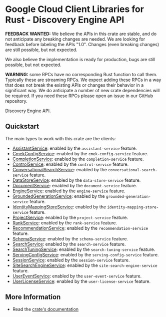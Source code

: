 # Google Cloud Client Libraries for Rust - Discovery Engine API

<!-- Code generated by sidekick. DO NOT EDIT. -->

**FEEDBACK WANTED:** We believe the APIs in this crate are stable, and
do not anticipate any breaking changes are needed. We are looking for
feedback before labeling the APIs "1.0". Changes (even breaking changes)
are still possible, but not expected.

We also believe the implementation is ready for production, bugs are
still possible, but not expected.

**WARNING:** some RPCs have no corresponding Rust function to call them.
Typically these are streaming RPCs. We expect adding these RPCs in a
way that does not break the existing APIs or changes their behavior in a
significant way. We do anticipate a number of new crate dependencies
will be required. If you need these RPCs please open an issue in our
GitHub repository.

Discovery Engine API.

## Quickstart

The main types to work with this crate are the clients:

- [AssistantService]: enabled by the `assistant-service` feature.
- [CmekConfigService]: enabled by the `cmek-config-service` feature.
- [CompletionService]: enabled by the `completion-service` feature.
- [ControlService]: enabled by the `control-service` feature.
- [ConversationalSearchService]: enabled by the `conversational-search-service` feature.
- [DataStoreService]: enabled by the `data-store-service` feature.
- [DocumentService]: enabled by the `document-service` feature.
- [EngineService]: enabled by the `engine-service` feature.
- [GroundedGenerationService]: enabled by the `grounded-generation-service` feature.
- [IdentityMappingStoreService]: enabled by the `identity-mapping-store-service` feature.
- [ProjectService]: enabled by the `project-service` feature.
- [RankService]: enabled by the `rank-service` feature.
- [RecommendationService]: enabled by the `recommendation-service` feature.
- [SchemaService]: enabled by the `schema-service` feature.
- [SearchService]: enabled by the `search-service` feature.
- [SearchTuningService]: enabled by the `search-tuning-service` feature.
- [ServingConfigService]: enabled by the `serving-config-service` feature.
- [SessionService]: enabled by the `session-service` feature.
- [SiteSearchEngineService]: enabled by the `site-search-engine-service` feature.
- [UserEventService]: enabled by the `user-event-service` feature.
- [UserLicenseService]: enabled by the `user-license-service` feature.

## More Information

- Read the [crate's documentation](https://docs.rs/google-cloud-discoveryengine-v1/latest/google-cloud-discoveryengine-v1)

[AssistantService]: https://docs.rs/google-cloud-discoveryengine-v1/latest/google_cloud_discoveryengine_v1/client/struct.AssistantService.html
[CmekConfigService]: https://docs.rs/google-cloud-discoveryengine-v1/latest/google_cloud_discoveryengine_v1/client/struct.CmekConfigService.html
[CompletionService]: https://docs.rs/google-cloud-discoveryengine-v1/latest/google_cloud_discoveryengine_v1/client/struct.CompletionService.html
[ControlService]: https://docs.rs/google-cloud-discoveryengine-v1/latest/google_cloud_discoveryengine_v1/client/struct.ControlService.html
[ConversationalSearchService]: https://docs.rs/google-cloud-discoveryengine-v1/latest/google_cloud_discoveryengine_v1/client/struct.ConversationalSearchService.html
[DataStoreService]: https://docs.rs/google-cloud-discoveryengine-v1/latest/google_cloud_discoveryengine_v1/client/struct.DataStoreService.html
[DocumentService]: https://docs.rs/google-cloud-discoveryengine-v1/latest/google_cloud_discoveryengine_v1/client/struct.DocumentService.html
[EngineService]: https://docs.rs/google-cloud-discoveryengine-v1/latest/google_cloud_discoveryengine_v1/client/struct.EngineService.html
[GroundedGenerationService]: https://docs.rs/google-cloud-discoveryengine-v1/latest/google_cloud_discoveryengine_v1/client/struct.GroundedGenerationService.html
[IdentityMappingStoreService]: https://docs.rs/google-cloud-discoveryengine-v1/latest/google_cloud_discoveryengine_v1/client/struct.IdentityMappingStoreService.html
[ProjectService]: https://docs.rs/google-cloud-discoveryengine-v1/latest/google_cloud_discoveryengine_v1/client/struct.ProjectService.html
[RankService]: https://docs.rs/google-cloud-discoveryengine-v1/latest/google_cloud_discoveryengine_v1/client/struct.RankService.html
[RecommendationService]: https://docs.rs/google-cloud-discoveryengine-v1/latest/google_cloud_discoveryengine_v1/client/struct.RecommendationService.html
[SchemaService]: https://docs.rs/google-cloud-discoveryengine-v1/latest/google_cloud_discoveryengine_v1/client/struct.SchemaService.html
[SearchService]: https://docs.rs/google-cloud-discoveryengine-v1/latest/google_cloud_discoveryengine_v1/client/struct.SearchService.html
[SearchTuningService]: https://docs.rs/google-cloud-discoveryengine-v1/latest/google_cloud_discoveryengine_v1/client/struct.SearchTuningService.html
[ServingConfigService]: https://docs.rs/google-cloud-discoveryengine-v1/latest/google_cloud_discoveryengine_v1/client/struct.ServingConfigService.html
[SessionService]: https://docs.rs/google-cloud-discoveryengine-v1/latest/google_cloud_discoveryengine_v1/client/struct.SessionService.html
[SiteSearchEngineService]: https://docs.rs/google-cloud-discoveryengine-v1/latest/google_cloud_discoveryengine_v1/client/struct.SiteSearchEngineService.html
[UserEventService]: https://docs.rs/google-cloud-discoveryengine-v1/latest/google_cloud_discoveryengine_v1/client/struct.UserEventService.html
[UserLicenseService]: https://docs.rs/google-cloud-discoveryengine-v1/latest/google_cloud_discoveryengine_v1/client/struct.UserLicenseService.html
